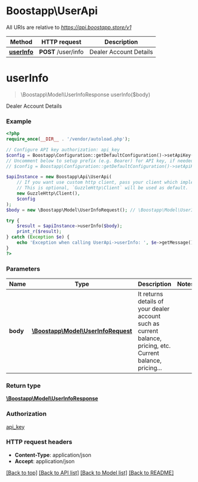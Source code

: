 # Boostapp\UserApi

All URIs are relative to *https://api.boostapp.store/v1*

Method | HTTP request | Description
------------- | ------------- | -------------
[**userInfo**](UserApi.md#userInfo) | **POST** /user/info | Dealer Account Details


# **userInfo**
> \Boostapp\Model\UserInfoResponse userInfo($body)

Dealer Account Details



### Example
```php
<?php
require_once(__DIR__ . '/vendor/autoload.php');

// Configure API key authorization: api_key
$config = Boostapp\Configuration::getDefaultConfiguration()->setApiKey('api_key', 'YOUR_API_KEY');
// Uncomment below to setup prefix (e.g. Bearer) for API key, if needed
// $config = Boostapp\Configuration::getDefaultConfiguration()->setApiKeyPrefix('api_key', 'Bearer');

$apiInstance = new Boostapp\Api\UserApi(
    // If you want use custom http client, pass your client which implements `GuzzleHttp\ClientInterface`.
    // This is optional, `GuzzleHttp\Client` will be used as default.
    new GuzzleHttp\Client(),
    $config
);
$body = new \Boostapp\Model\UserInfoRequest(); // \Boostapp\Model\UserInfoRequest | It returns details of your dealer account such as current balance, pricing, etc. Current balance, pricing...

try {
    $result = $apiInstance->userInfo($body);
    print_r($result);
} catch (Exception $e) {
    echo 'Exception when calling UserApi->userInfo: ', $e->getMessage(), PHP_EOL;
}
?>
```

### Parameters

Name | Type | Description  | Notes
------------- | ------------- | ------------- | -------------
 **body** | [**\Boostapp\Model\UserInfoRequest**](../Model/UserInfoRequest.md)| It returns details of your dealer account such as current balance, pricing, etc. Current balance, pricing... |

### Return type

[**\Boostapp\Model\UserInfoResponse**](../Model/UserInfoResponse.md)

### Authorization

[api_key](../../README.md#api_key)

### HTTP request headers

 - **Content-Type**: application/json
 - **Accept**: application/json

[[Back to top]](#) [[Back to API list]](../../README.md#documentation-for-api-endpoints) [[Back to Model list]](../../README.md#documentation-for-models) [[Back to README]](../../README.md)

